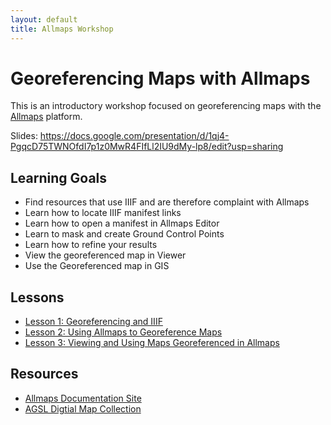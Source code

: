 ```yaml
---
layout: default
title: Allmaps Workshop
---
```


<link rel="stylesheet" href="assets/css/custom.css">

# Georeferencing Maps with Allmaps

This is an introductory workshop focused on georeferencing
maps with the [Allmaps](allmaps.org) platform.

Slides: https://docs.google.com/presentation/d/1qj4-PgqcD75TWNOfdI7p1z0MwR4FIfLl2IU9dMy-lp8/edit?usp=sharing

## Learning Goals

* Find resources that use IIIF and are therefore complaint with Allmaps
* Learn how to locate IIIF manifest links
* Learn how to open a manifest in Allmaps Editor
* Learn to mask and create Ground Control Points
* Learn how to refine your results
* View the georeferenced map in Viewer 
* Use the Georeferenced map in GIS

## Lessons

- [Lesson 1: Georeferencing and IIIF](/Georef-and-IIIF.md)
- [Lesson 2: Using Allmaps to Georeference Maps](/Allmaps.md)
- [Lesson 3: Viewing and Using Maps Georeferenced in Allmaps](/Viewer.md)

## Resources

* [Allmaps Documentation Site](https://allmaps.org/docs/introduction)
* [AGSL Digtial Map Collection](https://uwm.edu/lib-collections/agsl-digital-map-collection/)

